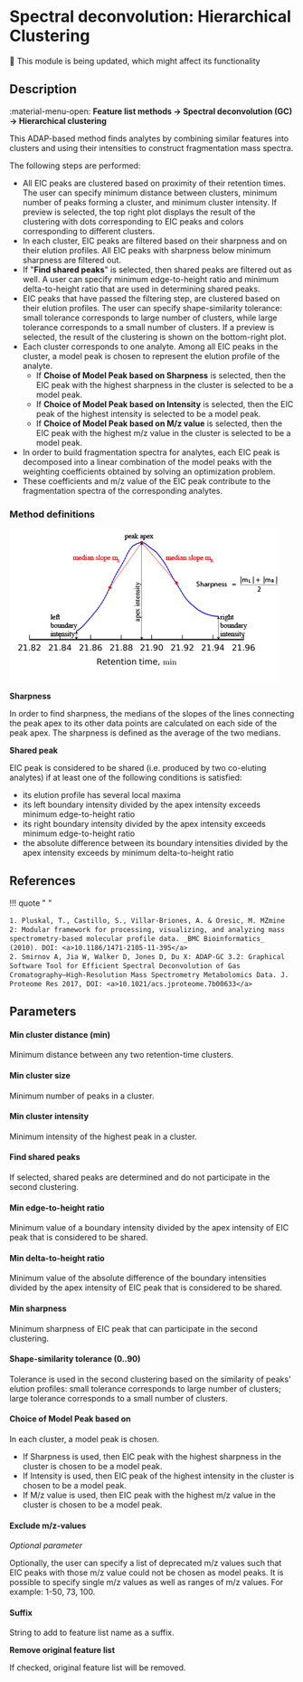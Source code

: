 # **Spectral deconvolution: Hierarchical Clustering**

:construction: This module is being updated, which might affect its functionality

## **Description**

:material-menu-open: **Feature list methods → Spectral deconvolution (GC) → Hierarchical clustering**

This ADAP-based method finds analytes by combining similar features into clusters and using their intensities to construct fragmentation mass spectra. 

The following steps are performed:

- All EIC peaks are clustered based on proximity of their retention times. The user can specify minimum distance between clusters, minimum number of peaks forming a cluster, and minimum cluster intensity. If preview is selected, the top right plot displays the result of the clustering with dots corresponding to EIC peaks and colors corresponding to different clusters. 
- In each cluster, EIC peaks are filtered based on their sharpness and on their elution profiles. All EIC peaks with sharpness below minimum sharpness are filtered out. 
- If "**Find shared peaks**" is selected, then shared peaks are filtered out as well. A user can specify minimum edge-to-height ratio and minimum delta-to-height ratio that are used in determining shared peaks. 
- EIC peaks that have passed the filtering step, are clustered based on their elution profiles. The user can specify shape-similarity tolerance: small tolerance corresponds to large number of clusters, while large tolerance corresponds to a small number of clusters. If a preview is selected, the result of the clustering is shown on the bottom-right plot. 
- Each cluster corresponds to one analyte. Among all EIC peaks in the cluster, a model peak is chosen to represent the elution profile of the analyte. 
    - If **Choise of Model Peak based on Sharpness** is selected, then the EIC peak with the highest sharpness in the cluster is selected to be a model peak. 
    - If **Choice of Model Peak based on Intensity** is selected, then the EIC peak of the highest intensity is selected to be a model peak. 
    - If **Choice of Model Peak based on M/z value** is selected, then the EIC peak with the highest m/z value in the cluster is selected to be a model peak.
- In order to build fragmentation spectra for analytes, each EIC peak is decomposed into a linear combination of the model peaks with the weighting coefficients obtained by solving an optimization problem. 
- These coefficients and m/z value of the EIC peak contribute to the fragmentation spectra of the corresponding analytes.

### **Method definitions**

![Peak-definitions](peak.png)

**Sharpness**

In order to find sharpness, the medians of the slopes of the lines connecting the peak apex to its other data points are calculated on each side of the peak apex. The sharpness is defined as the average of the two medians.

**Shared peak**

EIC peak is considered to be shared (i.e. produced by two co-eluting analytes) if at least one of the following conditions is satisfied:

- its elution profile has several local maxima
- its left boundary intensity divided by the apex intensity exceeds minimum edge-to-height ratio
- its right boundary intensity divided by the apex intensity exceeds minimum edge-to-height ratio
- the absolute difference between its boundary intensities divided by the apex intensity exceeds by minimum delta-to-height ratio

## **References**

!!! quote " "

    1. Pluskal, T., Castillo, S., Villar-Briones, A. & Oresic, M. MZmine 2: Modular framework for processing, visualizing, and analyzing mass spectrometry-based molecular profile data. _BMC Bioinformatics_ (2010). DOI: <a>10.1186/1471-2105-11-395</a>
    2. Smirnov A, Jia W, Walker D, Jones D, Du X: ADAP-GC 3.2: Graphical Software Tool for Efficient Spectral Deconvolution of Gas Cromatography—High-Resolution Mass Spectrometry Metabolomics Data. J. Proteome Res 2017, DOI: <a>10.1021/acs.jproteome.7b00633</a>

## **Parameters**

#### **Min cluster distance (min)**

Minimum distance between any two retention-time clusters.

#### **Min cluster size**

Minimum number of peaks in a cluster.

#### **Min cluster intensity**

Minimum intensity of the highest peak in a cluster.

#### **Find shared peaks**

If selected, shared peaks are determined and do not participate in the second clustering.

#### **Min edge-to-height ratio**

Minimum value of a boundary intensity divided by the apex intensity of EIC peak that is considered to be shared.

#### **Min delta-to-height ratio**

Minimum value of the absolute difference of the boundary intensities divided by the apex intensity of EIC peak that is considered to be shared.

#### **Min sharpness**

Minimum sharpness of EIC peak that can participate in the second clustering.

#### **Shape-similarity tolerance (0..90)**

Tolerance is used in the second clustering based on the similarity of peaks' elution profiles: small tolerance corresponds to large number of clusters; large tolerance corresponds to a small number of clusters.

#### **Choice of Model Peak based on**

In each cluster, a model peak is chosen. 

- If Sharpness is used, then EIC peak with the highest sharpness in the cluster is chosen to be a model peak. 
- If Intensity is used, then EIC peak of the highest intensity in the cluster is chosen to be a model peak. 
- If M/z value is used, then EIC peak with the highest m/z value in the cluster is chosen to be a model peak.

#### **Exclude m/z-values**

_Optional parameter_ 

Optionally, the user can specify a list of deprecated m/z values such that EIC peaks with those m/z value could not be chosen as model peaks. It is possible to specify single m/z values as well as ranges of m/z values. 
For example: 1-50, 73, 100.

#### **Suffix**

String to add to feature list name as a suffix.

**Remove original feature list**

If checked, original feature list will be removed.